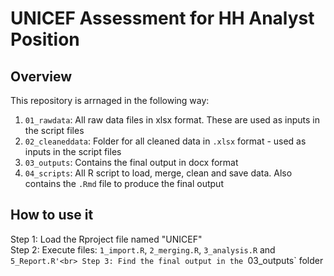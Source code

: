 # UNICEF Assessment for HH Analyst Position

## Overview
This repository is arrnaged in the following way:

1. `01_rawdata`: All raw data files in xlsx format. These are used as inputs in the script files
2. `02_cleaneddata`: Folder for all cleaned data in `.xlsx` format - used as inputs in the script files
3. `03_outputs`: Contains the final output in docx format
4. `04_scripts`: All R script to load, merge, clean and save data. Also contains the `.Rmd` file to produce the final output

## How to use it
Step 1: Load the Rproject file named "UNICEF"<br>
Step 2: Execute files: `1_import.R`, `2_merging.R`, `3_analysis.R` and `5_Report.R'<br>
Step 3: Find the final output in the `03_outputs` folder
